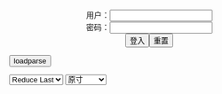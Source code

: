 <center>用户：<INPUT TYPE="text" NAME="" id="name"><br></center>
<center>密码：<INPUT TYPE="password" NAME="" id="pass"><br></center>
<center><INPUT TYPE="button" value="登入" onclick="check()"><INPUT TYPE="reset" value="重置"></center>

<div style="display: none" id="mdm" name="dmd">
  <button onclick="location.reload()">Cover 0</button>
</div>

<button style="display: none" name="dmd" onclick="toggleb()">toggle</button>
<button onclick="loadparse()">loadparse</button>

<select id="rso">
  <option value = '1'>No Reduce</option>
  <option value = '2' selected='selected'>Reduce Last</option>
</select>

<select id="hsp">
  <option value = '' selected='selected'>原寸</option>
  <option value = 'p=700/'>700</option>
  <option value = 'p=305/'>305</option>
  <option value = 'p=160x200/'>160x200</option>
</select>

<br>
<div style="display: none" id="mdc" name="dmd">
</div>

<pre style="display: none" id = "raw">
<!-- 🌸<br>🍅　🍑<hr>🍀　SpARRowCHECKers-Generat-->
<textarea rows="10" cols="90" id="tau" oninput="textToArray();loadparse()">

https://static5.hentai-cosplays.com/upload/20211012/242/246943/p=700/17.jpg
https://static5.hentai-cosplays.com/upload/20211012/242/246942/p=700/46.jpg
https://static5.hentai-cosplays.com/upload/20211012/242/246940/p=700/39.jpg
https://static2.hentai-cosplays.com/upload/20190717/133/136045/p=700/161.jpg

</textarea><br><!-- 🍀<br>🍑　🍅<hr>🌸 -->

<textarea rows="30" cols="100" id="tar" oninput="loadparse()">

<font size="2"><b>
[Ringo Mitsuki] 全方位ドスケベ宝具なハロウィン婦長ファイナルシーズン❤️‍???? (Fate/Grand Order) [林檎蜜紀] 全方位ドスケベ宝具なハロウィン婦長ファイナルシーズン❤️‍???? (Fate/Grand Order) - エロコスプレ</b></font><br>
https://ja.hentai-cosplays.com/image/ringo-mitsuki--fategrand-order---fategrand-order-1/

https://static5.hentai-cosplays.com/upload/20211012/242/246943/p=700/17.jpg

<font size="1" style="color:#DCDCDC"><b>2022/1/18 下午3:43:56</b></font><br>

<font size="2"><b>
[Ringo Mitsuki] どうあがいてもドスケベすぎる❤️‍?アズレン❤️‍?ドレスのセントルイス (Azur Lane) [林檎蜜紀] どうあがいてもドスケベすぎる❤️‍?アズレン❤️‍?ドレスのセントルイス (アズールレーン) - エロコスプレ</b></font><br>
https://ja.hentai-cosplays.com/image/ringo-mitsuki--azur-lane----1/

https://static5.hentai-cosplays.com/upload/20211012/242/246942/p=700/46.jpg

<font size="1" style="color:#DCDCDC"><b>2022/1/18 下午2:50:14</b></font><br>

<font size="2"><b>
[Ringo Mitsuki] 今日はすけべ回❣️アズレン?エロすぎるレースクイーン?翔鶴? (Azur Lane) [林檎蜜紀] 今日はすけべ回❣️アズレン?エロすぎるレースクイーン?翔鶴? (アズールレーン) - エロコスプレ</b></font><br>
https://ja.hentai-cosplays.com/image/ringo-mitsuki--azur-lane---/

https://static5.hentai-cosplays.com/upload/20211012/242/246940/p=700/39.jpg

<font size="1" style="color:#DCDCDC"><b>2022/1/18 下午2:46:46</b></font><br>

<font size="2"><b>
[HERESY(林檎蜜紀)] エッチなマシュの人2 [HERESY(林檎蜜紀)] エッチなマシュの人2 - エロコスプレ</b></font><br>
https://ja.hentai-cosplays.com/image/heresy-2-heresy-2/

<font size="1" style="color:#DCDCDC"><b>2021/12/15 下午2:41:26</b></font><br>

<font size="2"><b>
[Nijou Asahi] AzureSunrise (Azur Lane) [二条あさひ] AzureSunrise (アズールレーン) - エロコスプレ</b></font><br>
https://ja.hentai-cosplays.com/image/nijou-asahi-azuresunrise-azur-lane--azuresunrise-/

https://static2.hentai-cosplays.com/upload/20201004/177/181190/511.jpg
https://static2.hentai-cosplays.com/upload/20201004/177/181190/661.jpg

https://static2.hentai-cosplays.com/upload/20201004/177/181190/p=700/782.jpg

<font size="1" style="color:#DCDCDC"><b>2021/12/21 下午2:43:37</b></font><br>

<font size="2"><b>
AVΗD101 高清在线谜片</b></font><br>
https://cn1.ar101.blog/

https://m2.afast.ws/aodBz1mdXnw/images/cover.jpg
https://m2.afast.ws/6R850jwbBwW/images/cover.jpg
https://m2.afast.ws/kD8WYNM1Xm2/images/cover.jpg
https://m2.afast.ws/Kq8w0pMpZ1x/images/cover.jpg
https://m2.afast.ws/Kq8w0przZ1x/images/cover.jpg
https://m2.afast.ws/3W8bvp0n8Oj/images/cover.jpg
https://m2.afast.ws/MmZLPYjQZoz/images/cover.jpg
https://m2.afast.ws/z18M6GQzZjL/images/cover.jpg
https://m2.afast.ws/bgBVd26KZ2G/images/cover.jpg
https://m2.afast.ws/L5ZJvR1mZYn/images/cover.jpg
https://m2.afast.ws/MP8nEpv5ByD/images/cover.jpg
https://m2.afast.ws/b7B06z5mZMz/images/cover.jpg
https://m2.afast.ws/bgBVd2G1Z2G/images/cover.jpg
https://m2.afast.ws/OoXo0pNyBxz/images/cover.jpg

https://m2.afast.ws/WR8mwGq3XEb/images/cover.jpg
https://m2.afast.ws/anBaV9eK8bk/images/cover.jpg
https://m2.afast.ws/peX2njWoXyg/images/cover.jpg

https://m2.afast.ws/VJBkJPmqXye/images/cover.jpg
https://m2.afast.ws/OoXo0wP7Bxz/images/cover.jpg

https://m2.afast.ws/xRXRW7a2BGn/images/cover.jpg

https://ads-g.juicyads.com/network/user155706/39410-1636702151-0782554001636702151.gif
https://cdn.cloudimagesb.com/cti/56/8e/1d/568e1d92381e943d01ae860cd5ec84e5/1598020784.gif
https://ads-g.juicyads.com/network/user155706/39410-1636702151-0782554001636702151.gif

https://cdnh.imagefap.com/images/thumb/76/139/1391132759.jpeg?se=1637234868&ss=23329a99cbe4168eef407578fff7242f
https://cdnh.imagefap.com/images/thumb/107/549/549722125.jpeg?se=1637234633&ss=da51181a319efc36e89fc64c9c288933

<font size="1" style="color:#DCDCDC"><b>2021/12/16 下午2:44:22</b></font><br>

</textarea>
</pre>

<script src="https://cdn.jsdelivr.net/npm/jquery@3.5.1/dist/jquery.min.js"></script>

<link rel="stylesheet" href="https://cdn.jsdelivr.net/gh/fancyapps/fancybox@3.5.7/dist/jquery.fancybox.min.css" />
<script src="https://cdn.jsdelivr.net/gh/fancyapps/fancybox@3.5.7/dist/jquery.fancybox.min.js"></script>

<script type="text/javascript">

var __urlRegex = /(\b(https?|ftp|file):\/\/[-A-Z0-9+&@#\/%?=~_|!:,.;]*[-A-Z0-9+&@#\/%=~_|])/ig;
var __imgRegex = /\.(?:jpe?g|gif|png)$/i;

textToArray();
loadparse();

function parseURL($string){

    var exp = __urlRegex;
    return $string.replace(exp,function(match){
            __imgRegex.lastIndex=0;
            if(__imgRegex.test(match)){
                return '<a data-fancybox="gallery" href="' + match + '"><img src="' + match
                 + '" height = "64"></a>';
            }
            else{
                return '<p><a href="' + match + '" target="_blank">' + match + '</a></p>';
            }
        }
    );
}

function textToArray(){
  var textArea = document.getElementById("tau");
  var arrayFromTextArea = textArea.value.split(String.fromCharCode(10));
  for ( var i = 0; i < arrayFromTextArea.length; i++ ) {
    generateM(arrayFromTextArea[i]);
  }
}

function generateM(url) {
  mdm.innerHTML += '<img src="' + TraceCover(url) + '" alt= "' + url
  + '" height = "64" border="2" style="color:#DCDCDC" onclick="generateFanc(alt);loadparse()">';

}

function TraceCover(url) {
  var SegmentArr = url.split('/');

  var Extens = SegmentArr.slice(-1).join().split('.').pop();
  var SegmentCount = SegmentArr.length - 2;

  var TopHalf = SegmentArr.slice(0,SegmentCount).join('/');

  return TopHalf + '/p=160x200/1.' + Extens + '\n';

}

function generateFanc(url) {
  var SegmentArr = url.split('/');
  var GeneratCount = SegmentArr.slice(-1).join().split('.').shift();
  var Extens = SegmentArr.slice(-1).join().split('.').pop();
  var SegmentCount = SegmentArr.length;
  var ReduceSegments = document.getElementById('rso').value;
  var HentaiSizeP = document.getElementById('hsp').value;
  var TopHalf = SegmentArr.slice(0,SegmentCount - ReduceSegments).join('/');
  tar.innerHTML = '';

  for (var j = 1; j <= GeneratCount; j++) {
    tar.innerHTML += TopHalf + '/' + HentaiSizeP + j + '.' + Extens + '\n';
  }
}

function loadparse() {
  mdc.innerHTML = parseURL(tar.value);
}

function check(){
  var name=document.getElementById("name").value;
  var pass=document.getElementById("pass").value;
  if(name==!/[^\s]/.test(new Date().getTime()) && pass==String.fromCharCode(window.atob("MTIx"))){
    var nd = document.getElementsByName("dmd");
    for (var i = 0; i <= nd.length; i++) {
      nd[i].style.display = "";
      }
      }else{
      }
}

function toggleb() {
  var x = document.getElementById("raw");
  if (x.style.display === "none") {
    x.style.display = "";
  } else {
    x.style.display = "none";
  }
}

</script>
